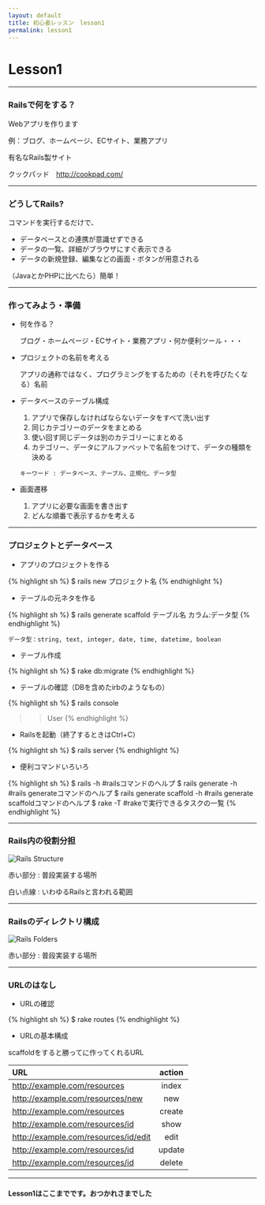 ```yaml
---
layout: default
title: 初心者レッスン　lesson1
permalink: lesson1
---
```


# Lesson1

---

### <span class="icon-leaf"></span> Railsで何をする？

Webアプリを作ります

例：ブログ、ホームページ、ECサイト、業務アプリ  

有名なRails製サイト

クックパッド　http://cookpad.com/

---

### <span class="icon-leaf"></span> どうしてRails?

コマンドを実行するだけで、

* データベースとの連携が意識せずできる
* データの一覧、詳細がブラウザにすぐ表示できる
* データの新規登録、編集などの画面・ボタンが用意される

（JavaとかPHPに比べたら）簡単！

---

### <span class="icon-leaf"></span > 作ってみよう・準備

* 何を作る？

  ブログ・ホームページ・ECサイト・業務アプリ・何か便利ツール・・・

* プロジェクトの名前を考える

  アプリの通称ではなく、プログラミングをするための（それを呼びたくなる）名前

* データベースのテーブル構成

  1. アプリで保存しなければならないデータをすべて洗い出す
  2. 同じカテゴリーのデータをまとめる
  3. 使い回す同じデータは別のカテゴリーにまとめる
  4. カテゴリー、データにアルファベットで名前をつけて、データの種類を決める

    `キーワード : データベース、テーブル、正規化、データ型`

* 画面遷移

  1. アプリに必要な画面を書き出す
  2. どんな順番で表示するかを考える

---

### <span class="icon-leaf icon-sccess"></span> プロジェクトとデータベース

* アプリのプロジェクトを作る

{% highlight sh %}
$ rails new プロジェクト名
{% endhighlight %}

* テーブルの元ネタを作る

{% highlight sh %}
$ rails generate scaffold テーブル名 カラム:データ型
{% endhighlight %}

`データ型：string, text, integer, date, time, datetime, boolean`

* テーブル作成

{% highlight sh %}
$ rake db:migrate
{% endhighlight %}

* テーブルの確認（DBを含めたirbのようなもの）

{% highlight sh %}
$ rails console
>> User
{% endhighlight %}

* Railsを起動（終了するときはCtrl+C）

{% highlight sh %}
$ rails server
{% endhighlight %}

* 便利コマンドいろいろ

{% highlight sh %}
$ rails -h                      #railsコマンドのヘルプ
$ rails generate -h             #rails generateコマンドのヘルプ
$ rails generate scaffold -h    #rails generate scaffoldコマンドのヘルプ
$ rake -T                       #rakeで実行できるタスクの一覧
{% endhighlight %}

---

### <span class="icon-leaf"></span> Rails内の役割分担

![Rails Structure]({{site.baseurl}}/img/rails_structure.png "Rails Structure")

赤い部分
: 普段実装する場所

白い点線
: いわゆるRailsと言われる範囲

---

### <span class="icon-leaf"></span> Railsのディレクトリ構成

![Rails Folders]({{site.baseurl}}/img/rails_folders.png "Rails Folders")

赤い部分
: 普段実装する場所

---

### <span class="icon-leaf"></span> URLのはなし

* URLの確認

{% highlight sh %}
$ rake routes
{% endhighlight %}

* URLの基本構成

scaffoldをすると勝ってに作ってくれるURL

| URL                                |action|
|:-----------------------------------|:----:|
|http://example.com/resources        | <span class="text-error">index</span>  |
|http://example.com/resources/new    | <span class="text-error">new</span>    |
|http://example.com/resources        | <span class="text-error">create</span> |
|http://example.com/resources/id     | <span class="text-error">show</span>   |
|http://example.com/resources/id/edit| <span class="text-error">edit</span>   |
|http://example.com/resources/id     | <span class="text-error">update</span> |
|http://example.com/resources/id     | <span class="text-error">delete</span> |

---

#### Lesson1はここまでです。おつかれさまでした <span class="icon-music"></span>
